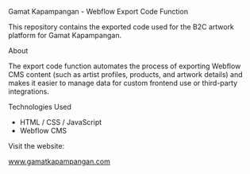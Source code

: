 Gamat Kapampangan - Webflow Export Code Function

This repository contains the exported code used for the B2C artwork platform for Gamat Kapampangan.

About

The export code function automates the process of exporting Webflow CMS content (such as artist profiles, products, and artwork details) and makes it easier to manage data for custom frontend use or third-party integrations.

Technologies Used

- HTML / CSS / JavaScript
- Webflow CMS

Visit the website:

www.gamatkapampangan.com
